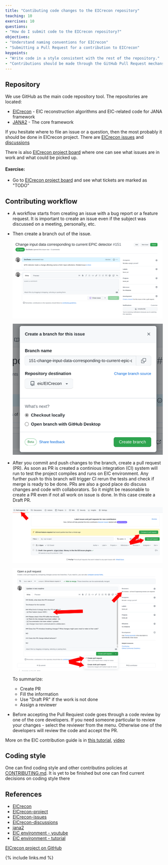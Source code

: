 ```yaml
---
title: "Contibuting code changes to the EICrecon repository"
teaching: 10
exercises: 10
questions:
- "How do I submit code to the EICrecon repository?"
objectives:
- "Understand naming conventions for EICrecon"
- "Submitting a Pull Request for a contribution to EICrecon"
keypoints:
- "Write code in a style consistent with the rest of the repository."
- "Contributions should be made through the GitHub Pull Request mechansim."
---
```



## Repository

We use GitHub as the main code repository tool. The repositories are located:

- [EICrecon][eicrecon] - EIC reconstruction algorithms and EIC-related code for JANA framework
- [JANA2][jana2] - The core framework 

If you hesitate where to file an issue or a question, then the most probably it should be done in EICrecon project. There are [EICrecon issues][eicrecon-issues] and [discussions](https://github.com/eic/EICrecon/discussions)

There is also [EICrecon project board][eicrecon-project] where one can see what issues are in work and what could be picked up. 

#### Exercise:

- Go to [EICrecon project board][eicrecon-project] and see what tickets are marked as "TODO" 



## Contributing workflow

- A workflow starts from creating an issue with a bug report or a feature request. It is important to create an issue even if the subject was discussed on a meeting, personally, etc. 

- Then create a branch out of the issue. 

   ![Create branch from issue](../assets/img/contributing/create_branch_1.png)

   ![Create branch from issue](../assets/img/contributing/create_branch_2.png) 

- After you commit and push changes to the branch, create a pull request (PR). As soon as PR is created a continious integration (CI) system will run to test the project compiles and runs on EIC environment. Any further push to this branch will trigger CI rerun the tests and check if merge is ready to be done. PRs are also a good place do discuss changes and code with collaborators. So it might be reasonable to create a PR even if not all work on issue is done. In this case create a Draft PR. 

   ![Create branch from issue](../assets/img/contributing/create_branch_3.png)

   ![Create branch from issue](../assets/img/contributing/create_branch_4.png)

   To summarize:

   - Create PR
   - Fill the information
   - Use "Draft PR" if the work is not done
   - Assign a reviewer

- Before accepting the Pull Requiest code goes through a code review by one of the core developers. If you need someone particular to review your changes - select the reviewer from the menu. Otherwise one of the developers will review the code and accept the PR.

More on the EIC contribution guide is in [this tutorial][eic-environment-tutorial], [video][eic-environment-youtube]

## Coding style

One can find coding style and other contributins policies at [CONTRIBUTING.md](https://github.com/eic/EICrecon/blob/main/CONTRIBUTING.md). It is yet to be finished but one can find current decisions on coding style there


## References

- [EICrecon][eicrecon]
- [EICrecon-project][eicrecon-project]
- [EICrecon-issues][eicrecon-issues]
- [EICrecon-discussions][eicrecon-discussions]
- [jana2][jana2]
- [EIC environment - youtube][eic-environment-youtube]
- [EIC environment - tutorial][eic-environment-tutorial]

[eicrecon]: https://github.com/eic/EICrecon
[eicrecon-project]: https://github.com/orgs/eic/projects/6/views/1
[eicrecon-issues]: https://github.com/eic/EICrecon/issues
[eicrecon-discussions]: https://github.com/eic/EICrecon/discussions
[jana2]: https://github.com/JeffersonLab/JANA2
[eic-environment-youtube]: https://youtu.be/Y0Mg24XLomY?list=PLui8F4uNCFWm3M3g3LG2cOledhI7IvTAJ
[eic-environment-tutorial]: https://eic.github.io/tutorial-setting-up-environment/

[EICrecon project on GitHub]()

{% include links.md %}

